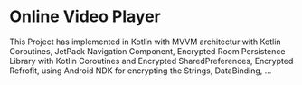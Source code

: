 # Online Video Player
This Project has implemented in Kotlin with MVVM architectur with Kotlin Coroutines, JetPack Navigation Component, Encrypted Room Persistence Library with Kotlin Coroutines 
and Encrypted SharedPreferences, Encrypted Refrofit, using Android NDK for encrypting the Strings, DataBinding, ...

